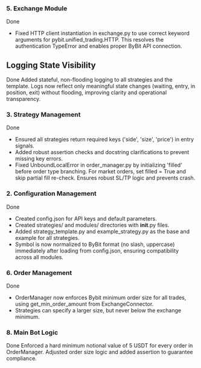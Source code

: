 ### 5. Exchange Module

Done
- Fixed HTTP client instantiation in exchange.py to use correct keyword arguments for pybit.unified_trading.HTTP. This resolves the authentication TypeError and enables proper ByBit API connection. 

## Logging State Visibility
Done
Added stateful, non-flooding logging to all strategies and the template. Logs now reflect only meaningful state changes (waiting, entry, in position, exit) without flooding, improving clarity and operational transparency. 

### 3. Strategy Management

Done
- Ensured all strategies return required keys ('side', 'size', 'price') in entry signals.
- Added robust assertion checks and docstring clarifications to prevent missing key errors. 
- Fixed UnboundLocalError in order_manager.py by initializing 'filled' before order type branching. For market orders, set filled = True and skip partial fill re-check. Ensures robust SL/TP logic and prevents crash.

### 2. Configuration Management

Done
- Created config.json for API keys and default parameters.
- Created strategies/ and modules/ directories with __init__.py files.
- Added strategy_template.py and example_strategy.py as the base and example for all strategies.
- Symbol is now normalized to ByBit format (no slash, uppercase) immediately after loading from config.json, ensuring compatibility across all modules. 

### 6. Order Management

Done
- OrderManager now enforces Bybit minimum order size for all trades, using get_min_order_amount from ExchangeConnector.
- Strategies can specify a larger size, but never below the exchange minimum. 

### 8. Main Bot Logic
Done
Enforced a hard minimum notional value of 5 USDT for every order in OrderManager. Adjusted order size logic and added assertion to guarantee compliance. 